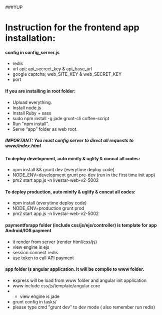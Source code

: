 ###YUP
# Instruction for the frontend app installation:

#### config in config_server.js
- redis
- url api; api_secrect_key & api_base_url
- google captcha; web_SITE_KEY & web_SECRET_KEY
- port

#### If you are installing in root folder:
- Upload everything.
- Install node.js
- Install Ruby + sass
- sudo npm install -g jade grunt-cli coffee-script
- Run "npm install".
- Serve “app” folder as web root.


##### IMPORTANT: You must config server to direct all requests to www/index.html

#### To deploy development, auto minify & uglify & concat all codes:
* npm install && grunt dev (everytime deploy code)
* NODE_ENV=development grunt pre-dev (run in the first time init app)
* pm2 start app.js -n livestar-web-v2-5002


#### To deploy production, auto minify & uglify & concat all codes:
* npm install  (everytime deploy code)
* NODE_ENV=production grunt prod
* pm2 start app.js -n livestar-web-v2-5002


#### paymentforapp folder (include css/js/ejs/controller) is template for app Android/IOS payment
* it render from server (render html/css/js)
* view engine is ejs
* session connect redis
* use token to call API payment


#### app folder is angular application. It will be complie to www folder.
* express will be load from www folder and angular init application
* www include css/js/template/angular core
* * view engine is jade
* grunt config in tasks/
* please type cmd  "grunt dev"  to dev mode ( also remember run redis)



